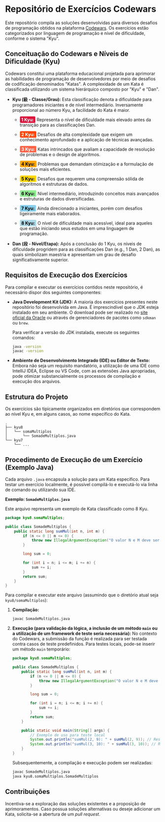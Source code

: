 # Repositório de Exercícios Codewars

Este repositório compila as soluções desenvolvidas para diversos desafios de programação obtidos na plataforma [Codewars](https://www.codewars.com/). Os exercícios estão categorizados por linguagem de programação e nível de dificuldade, conforme o sistema "Kyu".

## Conceituação do Codewars e Níveis de Dificuldade (Kyu)

Codewars constitui uma plataforma educacional projetada para aprimorar as habilidades de programação de desenvolvedores por meio de desafios de codificação denominados "Katas". A complexidade de um Kata é classificada utilizando um sistema hierárquico composto por "Kyu" e "Dan".

* **Kyu (級 - Classe/Grau):** Esta classificação denota a dificuldade para programadores iniciantes e de nível intermediário. Inversamente proporcional ao número Kyu, a facilidade do Kata é maior.

  * <span style="background-color: #DC143C; color: white; padding: 2px 5px; border-radius: 3px; font-weight: bold;">1 Kyu:</span> Representa o nível de dificuldade mais elevado antes da transição para as classificações Dan.

  * <span style="background-color: #FF4500; color: white; padding: 2px 5px; border-radius: 3px; font-weight: bold;">2 Kyu:</span> Desafios de alta complexidade que exigem um conhecimento aprofundado e a aplicação de técnicas avançadas.

  * <span style="background-color: #FF6347; color: white; padding: 2px 5px; border-radius: 3px; font-weight: bold;">3 Kyu:</span> Katas intrincados que avaliam a capacidade de resolução de problemas e o design de algoritmos.

  * <span style="background-color: #FFA500; color: black; padding: 2px 5px; border-radius: 3px; font-weight: bold;">4 Kyu:</span> Problemas que demandam otimização e a formulação de soluções mais eficientes.

  * <span style="background-color: #FFD700; color: black; padding: 2px 5px; border-radius: 3px; font-weight: bold;">5 Kyu:</span> Desafios que requerem uma compreensão sólida de algoritmos e estruturas de dados.

  * <span style="background-color: #90EE90; color: black; padding: 2px 5px; border-radius: 3px; font-weight: bold;">6 Kyu:</span> Nível intermediário, introduzindo conceitos mais avançados e estruturas de dados diversificadas.

  * <span style="background-color: #87CEEB; color: black; padding: 2px 5px; border-radius: 3px; font-weight: bold;">7 Kyu:</span> Ainda direcionado a iniciantes, porém com desafios ligeiramente mais elaborados.

  * <span style="background-color: #ADD8E6; color: black; padding: 2px 5px; border-radius: 3px; font-weight: bold;">8 Kyu:</span> O nível de dificuldade mais acessível, ideal para aqueles que estão iniciando seus estudos em uma linguagem de programação.

* **Dan (段 - Nível/Etapa):** Após a conclusão do 1 Kyu, os níveis de dificuldade progridem para as classificações Dan (e.g., 1 Dan, 2 Dan), as quais simbolizam maestria e apresentam um grau de desafio significativamente superior.

## Requisitos de Execução dos Exercícios

Para compilar e executar os exercícios contidos neste repositório, é necessário dispor dos seguintes componentes:

* **Java Development Kit (JDK):** A maioria dos exercícios presentes neste repositório foi desenvolvida em Java. É imprescindível que o JDK esteja instalado em seu ambiente. O download pode ser realizado no [site oficial da Oracle](https://www.oracle.com/java/technologies/downloads/) ou através de gerenciadores de pacotes como `sdkman` ou `brew`.

  Para verificar a versão do JDK instalada, execute os seguintes comandos:

  ```bash
  java -version
  javac -version
  ```

* **Ambiente de Desenvolvimento Integrado (IDE) ou Editor de Texto:** Embora não seja um requisito mandatório, a utilização de uma IDE como IntelliJ IDEA, Eclipse ou VS Code, com as extensões Java apropriadas, pode otimizar substancialmente os processos de compilação e execução dos arquivos.

## Estrutura do Projeto

Os exercícios são tipicamente organizados em diretórios que correspondem ao nível Kyu e, em alguns casos, ao nome específico do Kata.

```
.
├── kyu8
│   └── somaMultiplos
│       └── SomadeMultiplos.java
└── kyu7
    └── ...
```

## Procedimento de Execução de um Exercício (Exemplo Java)

Cada arquivo `.java` encapsula a solução para um Kata específico. Para testar um exercício localmente, é possível compilá-lo e executá-lo via linha de comando ou utilizando sua IDE.

**Exemplo: `SomadeMultiplos.java`**

Este arquivo representa um exemplo de Kata classificado como 8 Kyu.

```java
package kyu8.somaMultiplos;

public class SomadeMultiplos {
    public static long sumMul(int n, int m) {
        if (n <= 0 || m <= 0) {
            throw new IllegalArgumentException("O valor N e M deve ser maior que 0");
        }

        long sum = 0;

        for (int i = n; i <= m; i += n) {
            sum += i;
        }
        return sum;
    }
}
```

Para compilar e executar este arquivo (assumindo que o diretório atual seja `kyu8/somaMultiplos`):

1. **Compilação:**

   ```bash
   javac SomadeMultiplos.java
   ```

2. **Execução (para validação da lógica, a inclusão de um método `main` ou a utilização de um framework de teste seria necessária):**
   No contexto do Codewars, a submissão da função é realizada para ser testada contra casos de teste predefinidos. Para testes locais, pode-se inserir um método `main` temporário:

   ```java
   package kyu8.somaMultiplos;

   public class SomadeMultiplos {
       public static long sumMul(int n, int m) {
           if (n <= 0 || m <= 0) {
               throw new IllegalArgumentException("O valor N e M deve ser maior que 0");
           }

           long sum = 0;

           for (int i = n; i <= m; i += n) {
               sum += i;
           }
           return sum;
       }

       public static void main(String[] args) {
           // Exemplo de uso para teste local
           System.out.println("sumMul(2, 9): " + sumMul(2, 9)); // Resultado esperado: 2+4+6+8 = 20
           System.out.println("sumMul(3, 10): " + sumMul(3, 10)); // Resultado esperado: 3+6+9 = 18
       }
   }
   ```

   Subsequentemente, a compilação e execução podem ser realizadas:

   ```bash
   javac SomadeMultiplos.java
   java kyu8.somaMultiplos.SomadeMultiplos
   ```

## Contribuições

Incentiva-se a exploração das soluções existentes e a proposição de aprimoramentos. Caso possua soluções alternativas ou deseje adicionar um Kata, solicita-se a abertura de um *pull request*.
